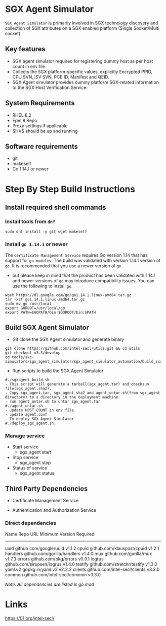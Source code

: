SGX Agent Simulator
===================

`SGX Agent Simulator` is primarily involved in SGX technology discovery and
collection of SGX attributes on a SGX enabled platform (Single
Socket/Multi socket).

Key features
------------

-   SGX agent simulator required for registering dummy host as per
    host count in env file.
-   Collects the SGX platform-specific values, explicitly Encrypted
    PPID, CPU SVN, ISV SVN, PCE ID, Manifest and QEID.
-   SGX Agent simulator provides dummy platform SGX-related information 
    to the SGX Host Verification Service.

System Requirements
-------------------

-   RHEL 8.2
-   Epel 8 Repo
-   Proxy settings if applicable
-   SHVS should be up and running

Software requirements
---------------------

-   git
-   makeself
-   Go 1.14.1 or newer

Step By Step Build Instructions
===============================

Install required shell commands
-------------------------------

### Install tools from `dnf`

``` {.shell}
sudo dnf install -y git wget makeself
```

### Install `go 1.14.1` or newer

The `Certificate Management Service` requires Go version 1.14 that has
support for `go modules`. The build was validated with version 1.14.1
version of `go`. It is recommended that you use a newer version of `go`
- but please keep in mind that the product has been validated with
1.14.1 and newer versions of `go` may introduce compatibility issues.
You can use the following to install `go`.

``` {.shell}
wget https://dl.google.com/go/go1.14.1.linux-amd64.tar.gz
tar -xzf go1.14.1.linux-amd64.tar.gz
sudo mv go /usr/local
export GOROOT=/usr/local/go
export PATH=$GOPATH/bin:$GOROOT/bin:$PATH
```

Build SGX Agent Simulator
-------------------------

-   Git clone the SGX Agent simulator and generate binary

``` {.shell}
git clone https://github.com/intel-secl/utils.git && cd utils
git checkout v3.3/develop
cd tools/skc-simulators/sgx_agent_simulator/sgx_agent_simulator_automation/build_scripts/
```
-   Run scripts to build the SGX Agent Simulator

``` {.shell}
#./sgxagent_build.sh
- This script will generate a tarball(sgx_agent.tar) and checksum file(sgx_agent.sha2).
- Copy sgx_agent.tar, sgx_agent.sha2 and agent_untar.sh(from sgx_agent directory) to a directory in the deployment machine.
- run agent_untar.sh to untar sgx_agent.tar
#./agent_untar.sh
- update HOST_COUNT in env file.
- update agent.conf
- To deploy SGX Agent Simulator
#./deploy_sgx_agent.sh.
```

### Manage service

-   Start service
    -   sgx\_agent start
-   Stop service
    -   sgx\_agent stop
-   Status of service
    -   sgx\_agent status

## Third Party Dependencies

- Certificate Management Service

- Authentication and Authorization Service

### Direct dependencies

  Name       Repo URL                            Minimum Version Required
  ---------- ----------------------------- ------------------------------------
  uuid       github.com/google/uuid                       v1.1.2
  cpuid      github.com/klauspost/cpuid                   v1.2.1
  handlers   github.com/gorilla/handlers                  v1.4.0
  mux        github.com/gorilla/mux                       v1.7.3
  errors     github.com/pkg/errors                        v0.9.1
  logrus     github.com/sirupsen/logrus                   v1.4.0
  testify    github.com/stretchr/testify                  v1.3.0
  yaml.v2    gopkg.in/yaml.v2                             v2.2.2
  clients    github.com/intel-secl/clients                v3.3.0
  common     github.com/intel-secl/common         	  v3.3.0


*Note: All dependencies are listed in go.mod*

Links
=====

<https://01.org/intel-secl/>
